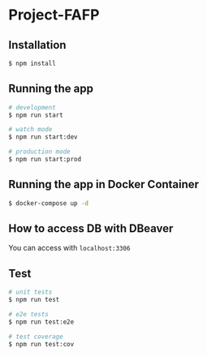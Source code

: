 # Project-FAFP

## Installation

```bash
$ npm install
```

## Running the app

```bash
# development
$ npm run start

# watch mode
$ npm run start:dev

# production mode
$ npm run start:prod
```

## Running the app in Docker Container

```bash
$ docker-compose up -d
```

## How to access DB with DBeaver

You can access with `localhost:3306`

## Test

```bash
# unit tests
$ npm run test

# e2e tests
$ npm run test:e2e

# test coverage
$ npm run test:cov
```
